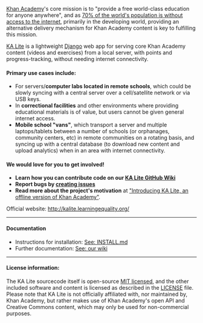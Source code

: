 [Khan Academy](http://www.khanacademy.org/)'s core mission is to "provide a free world-class education for anyone anywhere", and as [70% of the world's population is without access to the internet](http://en.wikipedia.org/wiki/Global_Internet_usage), primarily in the developing world, providing an alternative delivery mechanism for Khan Academy content is key to fulfilling this mission.

[KA Lite](http://kalite.learningequality.org/) is a lightweight [Django](https://www.djangoproject.com/) web app for serving core Khan Academy content (videos and exercises) from a local server, with points and progress-tracking, without needing internet connectivity. 

#### Primary use cases include:
* For servers/**computer labs located in remote schools**, which could be slowly syncing with a central server over a cell/satellite network or via USB keys.
* In **correctional facilities** and other environments where providing educational materials is of value, but users cannot be given general internet access.
* **Mobile school "vans"**, which transport a server and multiple laptops/tablets between a number of schools (or orphanages, community centers, etc) in remote communities on a rotating basis, and syncing up with a central database (to download new content and upload analytics) when in an area with internet connectivity.

#### We would love for you to get involved!
* **Learn how you can contribute code on our [KA Lite GitHub Wiki](https://github.com/learningequality/ka-lite/wiki)** 
* **Report bugs by [creating issues](https://github.com/learningequality/ka-lite/wiki/Report-Bugs-by-Creating-Issues)**
* **Read more about the project's motivation** at ["Introducing KA Lite, an offline version of Khan Academy"](http://jamiealexandre.com/blog/2012/12/12/ka-lite-offline-khan-academy/).


Official website: http://kalite.learningequality.org/

---

#### Documentation

* Instructions for installation: [See: INSTALL.md](INSTALL.md)
* Further documentation: [See: our wiki](https://github.com/learningequality/ka-lite/wiki)

---

#### License information:

The KA Lite sourcecode itself is open-source [MIT licensed](http://opensource.org/licenses/MIT), and the other included software and content is licensed as described in the [LICENSE](https://raw.github.com/learningequality/ka-lite/master/LICENSE) file. Please note that KA Lite is not officially affiliated with, nor maintained by, Khan Academy, but rather makes use of Khan Academy's open API and Creative Commons content, which may only be used for non-commercial purposes.
